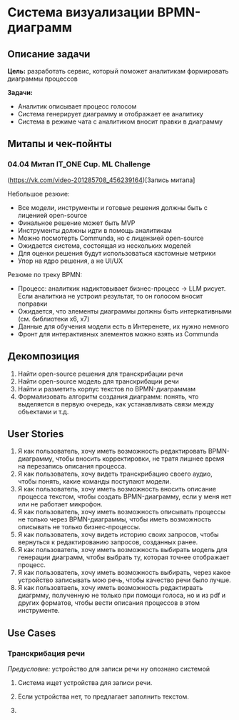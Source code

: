 # Система визуализации BPMN-диаграмм

## Описание задачи 
**Цель:** разработать сервис, который поможет аналитикам формировать диаграммы процессов

**Задачи:**
* Аналитик описывает процесс голосом
* Система генерирует диаграмму и отображает ее аналитику
* Система в режиме чата с аналитиком вносит правки в диаграмму

## Митапы и чек-пойнты 

### 04.04 Митап IT_ONE Cup. ML Challenge 

(https://vk.com/video-201285708_456239164)[Запись митапа]

Небольшое резюие:
* Все модели, инструменты и готовые решения должны быть с лиценией open-source
* Финальное решение может быть MVP
* Инструменты должны идти в помощь аналитикам
* Можно посмотерть Communda, но с лицензией open-source
* Ожидается система, состоящая из нескольких моделей
* Для оценки решения будут использоваться кастомные метрики
* Упор на ядро решения, а не UI/UX

Резюме по треку BPMN:
* Процесс: аналиткик надиктовывает бизнес-процесс -> LLM рисует. Если аналиткиа не устроил результат, то он голосом вносит поправки
* Ожидается, что элементы диаграммы должны быть интеркативными (см. библиотеки x6, x7)
* Данные для обучения модели есть в Интеренете, их нужно немного
* Фронт для интерактивных элементов можно взять из Communda  

## Декомпозиция 

1. Найти open-source решения для транскрибации речи
2. Найти open-source модель для транскрибации речи
3. Найти и разметить корпус текстов по BPMN-диаграммам
4. Формализовать алгоритм создания диаграмм: понять, что выделяется в первую очередь, как устанавливать связи между объектами и т.д.

## User Stories 

1. Я как пользователь, хочу иметь возможность редактировать BPMN-диаграмму, чтобы вносить корректировки, не тратя лишнее время на перезапись описания процесса.
2. Я как пользователь, хочу видеть транскрибацию своего аудио, чтобы понять, какие команды поступают модели.
3. Я как пользователь, хочу иметь возможность вносить описание процесса текстом, чтобы создать BPMN-диаграмму, если у меня нет или не работает микрофон.
4. Я как пользователь, хочу иметь возможность описывать процессы не только через BPMN-диаграммы, чтобы иметь возможность описывать не только бизнес-процессы.
5. Я как пользователь, хочу видеть историю своих запросов, чтобы вернуться к редактированию запросов, созданных ранее.
6. Я как пользователь, хочу иметь возможность выбирать модель для генерации диаграмм, чтобы выбрать ту, которая точнее отображает процесс.
7. Я как пользователь, хочу иметь возможность выбирать, через какое устройство записывать мою речь, чтобы качество речи было лучше.
8. Я как пользовтаель, хочу иметь возможность редактирвать диагрмму, полученную не только при помощи голоса, но и из pdf и других форматов, чтобы вести описания процессов в этом инструменте.

## Use Cases

### Транскрибация речи

_Предусловие:_ устройство для записи речи ну опознано системой 

1. Система ищет устройства для записи речи.
2. Если устройства нет, то предлагает заполнить текстом. 


1. 


